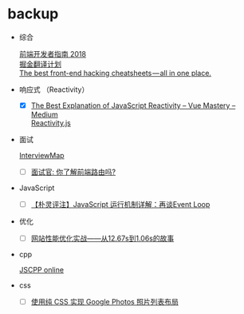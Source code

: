 # backup

- 综合

  [前端开发者指南 2018](https://leviding.gitbooks.io/front-end-handbook-2018/content/)  
  [掘金翻译计划](https://github.com/xitu/gold-miner)  
  [The best front-end hacking cheatsheets — all in one place.](https://medium.freecodecamp.org/modern-frontend-hacking-cheatsheets-df9c2566c72a)  

- 响应式 （Reactivity）
  
  - [x] [The Best Explanation of JavaScript Reactivity – Vue Mastery – Medium](https://medium.com/vue-mastery/the-best-explanation-of-javascript-reactivity-fea6112dd80d)  
  [Reactivity.js](./Reactivity.js)

- 面试
  
  [InterviewMap](https://yuchengkai.cn/docs/zh/)  
  - [ ] [面试官: 你了解前端路由吗?](https://juejin.im/post/5ac61da66fb9a028c71eae1b)

- JavaScript

  - [ ] [【朴灵评注】JavaScript 运行机制详解：再谈Event Loop](https://blog.csdn.net/lin_credible/article/details/40143961)

- 优化

  - [ ] [网站性能优化实战——从12.67s到1.06s的故事](https://juejin.im/post/5b0b7d74518825158e173a0c?utm_source=gold_browser_extension)

- cpp

  [JSCPP online](https://felixhao28.github.io/JSCPP/)

- css

  - [ ] [使用纯 CSS 实现 Google Photos 照片列表布局](https://github.com/xieranmaya/blog/issues/4)